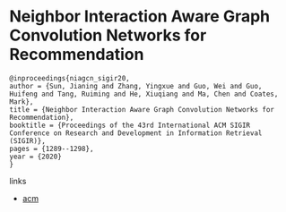 # Neighbor Interaction Aware Graph Convolution Networks for Recommendation

```
@inproceedings{niagcn_sigir20,
author = {Sun, Jianing and Zhang, Yingxue and Guo, Wei and Guo, Huifeng and Tang, Ruiming and He, Xiuqiang and Ma, Chen and Coates, Mark},
title = {Neighbor Interaction Aware Graph Convolution Networks for Recommendation},
booktitle = {Proceedings of the 43rd International ACM SIGIR Conference on Research and Development in Information Retrieval (SIGIR)},
pages = {1289--1298},
year = {2020}
}
```

links
- [acm](https://dl.acm.org/doi/10.1145/3397271.3401123)
